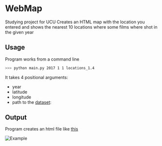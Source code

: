 # WebMap
Studying project for UCU
Creates an HTML map with the location you entered and shows the nearest 10 locations where some films where shot in the given year

## Usage
Program works from a command line
```bash
>>> python main.py 2017 1 1 locations_1.4
```
It takes 4 positional arguments:
- year 
- latitude 
- longitude
- path to the [dataset](https://github.com/beheni/WebMap/blob/main/locations_1.4.list): 

##  Output
Program creates an html file like [this](https://github.com/beheni/WebMap/blob/main/map_example.html)

![Example](https://github.com/beheni/WebMap/blob/main/map1_2017.PNG)

